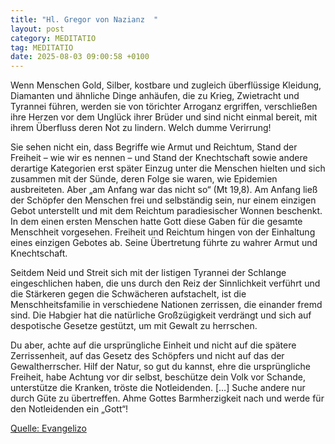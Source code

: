 ```yaml
---
title: "Hl. Gregor von Nazianz  "
layout: post
category: MEDITATIO
tag: MEDITATIO
date: 2025-08-03 09:00:58 +0100
---
```

Wenn Menschen Gold, Silber, kostbare und zugleich überflüssige Kleidung, Diamanten und ähnliche Dinge anhäufen, die zu Krieg, Zwietracht und Tyrannei führen, werden sie von törichter Arroganz ergriffen, verschließen ihre Herzen vor dem Unglück ihrer Brüder und sind nicht einmal bereit, mit ihrem Überfluss deren Not zu lindern.<!--more--> Welch dumme Verirrung!
 
Sie sehen nicht ein, dass Begriffe wie Armut und Reichtum, Stand der Freiheit – wie wir es nennen – und Stand der Knechtschaft sowie andere derartige Kategorien erst später Einzug unter die Menschen hielten und sich zusammen mit der Sünde, deren Folge sie waren, wie Epidemien ausbreiteten. Aber „am Anfang war das nicht so“ (Mt 19,8). Am Anfang ließ der Schöpfer den Menschen frei und selbständig sein, nur einem einzigen Gebot unterstellt und mit dem Reichtum paradiesischer Wonnen beschenkt. In dem einen ersten Menschen hatte Gott diese Gaben für die gesamte Menschheit vorgesehen. Freiheit und Reichtum hingen von der Einhaltung eines einzigen Gebotes ab. Seine Übertretung führte zu wahrer Armut und Knechtschaft.
 
Seitdem Neid und Streit sich mit der listigen Tyrannei der Schlange eingeschlichen haben, die uns durch den Reiz der Sinnlichkeit verführt und die Stärkeren gegen die Schwächeren aufstachelt, ist die Menschheitsfamilie in verschiedene Nationen zerrissen, die einander fremd sind. Die Habgier hat die natürliche Großzügigkeit verdrängt und sich auf despotische Gesetze gestützt, um mit Gewalt zu herrschen.
 
Du aber, achte auf die ursprüngliche Einheit und nicht auf die spätere Zerrissenheit, auf das Gesetz des Schöpfers und nicht auf das der Gewaltherrscher. Hilf der Natur, so gut du kannst, ehre die ursprüngliche Freiheit, habe Achtung vor dir selbst, beschütze dein Volk vor Schande, unterstütze die Kranken, tröste die Notleidenden. […] Suche andere nur durch Güte zu übertreffen. Ahme Gottes Barmherzigkeit nach und werde für den Notleidenden ein „Gott“!
 

[Quelle: Evangelizo](https://evangeliumtagfuertag.org/DE/gospel)